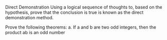 Direct Demonstration
Using a logical sequence of thoughts to, based on the hypothesis, prove that the conclusion is true is known as the direct demonstration method.

Prove the following theorems:
a. If a and b are two odd integers, then the product ab is an odd number